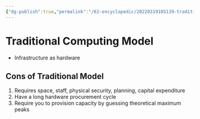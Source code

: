 ```yaml
---
{"dg-publish":true,"permalink":"/62-encyclopedic/20220319105139-traditional-computing-model/","dgHomeLink":true,"dgPassFrontmatter":false}
---
```



# Traditional Computing Model

- Infrastructure as hardware

## Cons of Traditional Model

1. Requires space, staff, physical security, planning, capital expenditure
2. Have a long hardware procurement cycle
3. Require you to provision capacity by guessing theoretical maximum peaks
